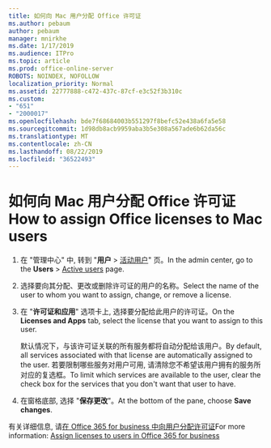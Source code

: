 ```yaml
---
title: 如何向 Mac 用户分配 Office 许可证
ms.author: pebaum
author: pebaum
manager: mnirkhe
ms.date: 1/17/2019
ms.audience: ITPro
ms.topic: article
ms.prod: office-online-server
ROBOTS: NOINDEX, NOFOLLOW
localization_priority: Normal
ms.assetid: 22777888-c472-437c-87cf-e3c52f3b310c
ms.custom:
- "651"
- "2000017"
ms.openlocfilehash: bde7f68684003b551297f8befc52e438a6fa5e58
ms.sourcegitcommit: 1d98db8acb9959aba3b5e308a567ade6b62da56c
ms.translationtype: MT
ms.contentlocale: zh-CN
ms.lasthandoff: 08/22/2019
ms.locfileid: "36522493"
---
```

# <a name="how-to-assign-office-licenses-to-mac-users"></a><span data-ttu-id="a0fb9-102">如何向 Mac 用户分配 Office 许可证</span><span class="sxs-lookup"><span data-stu-id="a0fb9-102">How to assign Office licenses to Mac users</span></span>

1. <span data-ttu-id="a0fb9-103">在 "管理中心" 中, 转到 "**用户** \> [活动用户](https://go.microsoft.com/fwlink/p/?linkid=834822)" 页。</span><span class="sxs-lookup"><span data-stu-id="a0fb9-103">In the admin center, go to the **Users** \> [Active users](https://go.microsoft.com/fwlink/p/?linkid=834822) page.</span></span>

2. <span data-ttu-id="a0fb9-104">选择要向其分配、更改或删除许可证的用户的名称。</span><span class="sxs-lookup"><span data-stu-id="a0fb9-104">Select the name of the user to whom you want to assign, change, or remove a license.</span></span>

3. <span data-ttu-id="a0fb9-105">在 "**许可证和应用**" 选项卡上, 选择要分配给此用户的许可证。</span><span class="sxs-lookup"><span data-stu-id="a0fb9-105">On the **Licenses and Apps** tab, select the license that you want to assign to this user.</span></span>

    <span data-ttu-id="a0fb9-106">默认情况下，与该许可证关联的所有服务都将自动分配给该用户。</span><span class="sxs-lookup"><span data-stu-id="a0fb9-106">By default, all services associated with that license are automatically assigned to the user.</span></span> <span data-ttu-id="a0fb9-107">若要限制哪些服务对用户可用, 请清除您不希望该用户拥有的服务所对应的复选框。</span><span class="sxs-lookup"><span data-stu-id="a0fb9-107">To limit which services are available to the user, clear the check box for the services that you don't want that user to have.</span></span>

4. <span data-ttu-id="a0fb9-108">在窗格底部, 选择 "**保存更改**"。</span><span class="sxs-lookup"><span data-stu-id="a0fb9-108">At the bottom of the pane, choose **Save changes**.</span></span>

<span data-ttu-id="a0fb9-109">有关详细信息, 请[在 Office 365 for business 中向用户分配许可证](https://docs.microsoft.com/office365/admin/subscriptions-and-billing/assign-licenses-to-users)</span><span class="sxs-lookup"><span data-stu-id="a0fb9-109">For more information: [Assign licenses to users in Office 365 for business](https://docs.microsoft.com/office365/admin/subscriptions-and-billing/assign-licenses-to-users)</span></span>
  